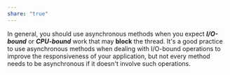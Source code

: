 ```yaml
---
share: "true"
---
```

In general, you should use asynchronous methods when you expect ***I/O-bound*** or ***CPU-bound*** work that may **block** the thread. It's a good practice to use asynchronous methods when dealing with I/O-bound operations to improve the responsiveness of your application, but not every method needs to be asynchronous if it doesn't involve such operations.